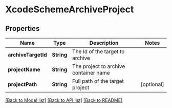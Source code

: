 # XcodeSchemeArchiveProject

## Properties
Name | Type | Description | Notes
------------ | ------------- | ------------- | -------------
**archiveTargetId** | **String** | The Id of the target to archive | 
**projectName** | **String** | The project to archive container name | 
**projectPath** | **String** | Full path of the target project | [optional] 

[[Back to Model list]](../README.md#documentation-for-models) [[Back to API list]](../README.md#documentation-for-api-endpoints) [[Back to README]](../README.md)


